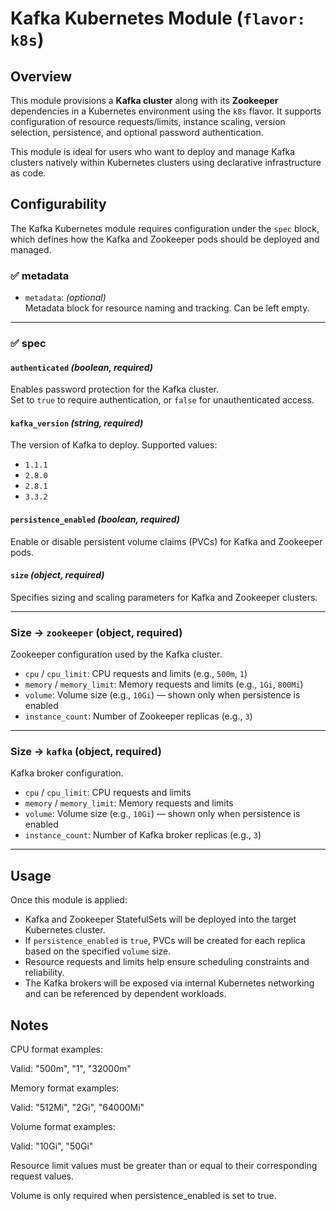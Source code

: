 # Kafka Kubernetes Module (`flavor: k8s`)

## Overview

This module provisions a **Kafka cluster** along with its **Zookeeper** dependencies in a Kubernetes environment using the `k8s` flavor. It supports configuration of resource requests/limits, instance scaling, version selection, persistence, and optional password authentication.

This module is ideal for users who want to deploy and manage Kafka clusters natively within Kubernetes clusters using declarative infrastructure as code.

## Configurability

The Kafka Kubernetes module requires configuration under the `spec` block, which defines how the Kafka and Zookeeper pods should be deployed and managed.

### ✅ metadata

- `metadata`: *(optional)*  
  Metadata block for resource naming and tracking. Can be left empty.

---

### ✅ spec

#### `authenticated` *(boolean, required)*  
Enables password protection for the Kafka cluster.  
Set to `true` to require authentication, or `false` for unauthenticated access.

#### `kafka_version` *(string, required)*  
The version of Kafka to deploy. Supported values:
- `1.1.1`
- `2.8.0`
- `2.8.1`
- `3.3.2`

#### `persistence_enabled` *(boolean, required)*  
Enable or disable persistent volume claims (PVCs) for Kafka and Zookeeper pods.

#### `size` *(object, required)*  
Specifies sizing and scaling parameters for Kafka and Zookeeper clusters.

---

### Size → `zookeeper` (object, required)

Zookeeper configuration used by the Kafka cluster.

- `cpu` / `cpu_limit`: CPU requests and limits (e.g., `500m`, `1`)
- `memory` / `memory_limit`: Memory requests and limits (e.g., `1Gi`, `800Mi`)
- `volume`: Volume size (e.g., `10Gi`) — shown only when persistence is enabled
- `instance_count`: Number of Zookeeper replicas (e.g., `3`)

---

### Size → `kafka` (object, required)

Kafka broker configuration.

- `cpu` / `cpu_limit`: CPU requests and limits
- `memory` / `memory_limit`: Memory requests and limits
- `volume`: Volume size (e.g., `10Gi`) — shown only when persistence is enabled
- `instance_count`: Number of Kafka broker replicas (e.g., `3`)

---

## Usage

Once this module is applied:

- Kafka and Zookeeper StatefulSets will be deployed into the target Kubernetes cluster.
- If `persistence_enabled` is `true`, PVCs will be created for each replica based on the specified `volume` size.
- Resource requests and limits help ensure scheduling constraints and reliability.
- The Kafka brokers will be exposed via internal Kubernetes networking and can be referenced by dependent workloads.

## Notes

CPU format examples:

Valid: "500m", "1", "32000m"

Memory format examples:

Valid: "512Mi", "2Gi", "64000Mi"

Volume format examples:

Valid: "10Gi", "50Gi"

Resource limit values must be greater than or equal to their corresponding request values.

Volume is only required when persistence_enabled is set to true.



